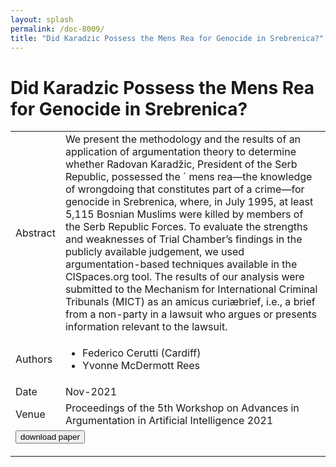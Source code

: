 ```yaml
---
layout: splash
permalink: /doc-8009/
title: "Did Karadzic Possess the Mens Rea for Genocide in Srebrenica?"
---
```


# Did Karadzic Possess the Mens Rea for Genocide in Srebrenica?

<table>
    <tbody>
    <tr>
        <td>Abstract</td>
        <td>We present the methodology and the results of an application of argumentation theory to determine whether Radovan Karadžic, President of the Serb Republic, possessed the ´ mens rea—the knowledge of wrongdoing that constitutes part of a crime—for genocide in Srebrenica, where, in July 1995, at least 5,115 Bosnian Muslims were killed by members of the Serb Republic Forces. To evaluate the strengths and weaknesses of Trial Chamber’s findings in the publicly available judgement, we used argumentation-based techniques available in the CISpaces.org tool. The results of our analysis were submitted to the Mechanism for International Criminal Tribunals (MICT) as an amicus curiæbrief, i.e., a brief from a non-party in a lawsuit who argues or presents information relevant to the lawsuit.</td>
    </tr>
    <tr>
        <td>Authors</td>
        <td>
            <ul>
                <li>Federico Cerutti (Cardiff)</li>
                <li>Yvonne McDermott Rees</li>
            </ul>
        </td>
    </tr>
    <tr>
        <td>Date</td>
        <td>Nov-2021</td>
    </tr>
    <tr>
        <td>Venue</td>
        <td>Proceedings of the 5th Workshop on Advances in Argumentation in Artificial Intelligence 2021</td>
    </tr>
    <tr>
        <td colspan="2">
            <form method="get" action="http://ceur-ws.org/Vol-3086/paper1.pdf">
                <button type="submit">download paper</button>
            </form>
        </td>
    </tr>
    </tbody>
</table>
